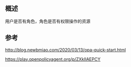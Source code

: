 ## 概述
用户是否有角色，角色是否有权限操作的资源



## 参考

http://blog.newbmiao.com/2020/03/13/opa-quick-start.html

https://play.openpolicyagent.org/p/ZXkIlAEPCY